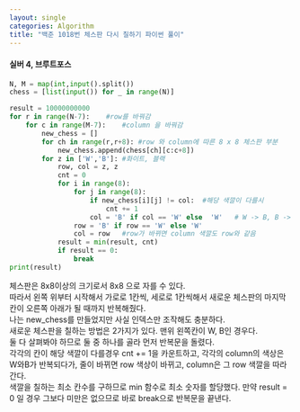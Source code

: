 ```yaml
---
layout: single
categories: Algorithm
title: "백준 1018번 체스판 다시 칠하기 파이썬 풀이"
---
```

#### 실버 4, 브루트포스

```py
N, M = map(int,input().split())
chess = [list(input()) for _ in range(N)]

result = 10000000000
for r in range(N-7):    #row를 바꿔감
    for c in range(M-7):    #column 을 바꿔감
        new_chess = []
        for ch in range(r,r+8): #row 와 column에 따른 8 x 8 체스판 부분
            new_chess.append(chess[ch][c:c+8])
        for z in ['W','B']: #화이트, 블랙
            row, col = z, z
            cnt = 0
            for i in range(8):
                for j in range(8):
                    if new_chess[i][j] != col:  #해당 색깔이 다를시
                        cnt += 1
                    col = 'B' if col == 'W' else  'W'   # W -> B, B -> W
                row = 'B' if row == 'W' else 'W'    
                col = row   #row가 바뀌면 column 색깔도 row와 같음
            result = min(result, cnt)
            if result == 0:
                break
print(result)
```

체스판은 8x8이상의 크기로서 8x8 으로 자를 수 있다.<br>
따라서 왼쪽 위부터 시작해서 가로로 1칸씩, 세로로 1칸씩해서 새로운 체스판의 마지막 칸이 오른쪽 아래가 될 때까지 반복해줬다.<br>
나는 new_chess를 만들었지만 사실 인덱스만 조작해도 충분하다.<br>
새로운 체스판을 칠하는 방법은 2가지가 있다. 맨위 왼쪽칸이 W, B인 경우다.<br>
둘 다 살펴봐야 하므로 둘 중 하나를 골라 먼저 반복문을 돌렸다.<br>
각각의 칸이 해당 색깔이 다를경우 cnt += 1을 카운트하고, 각각의 column의 색상은 W와B가 반복되다가, 줄이 바뀌면 row 색상이 바뀌고, column은 그 row 색깔을 따라간다.<br>
색깔을 칠하는 최소 칸수를 구하므로 min 함수로 최소 숫자를 할당했다. 만약 result = 0 일 경우 그보다 미만은 없으므로 바로 break으로 반복문을 끝낸다.<br>